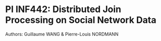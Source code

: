 PI INF442: Distributed Join Processing on Social Network Data
===

Authors: Guillaume WANG & Pierre-Louis NORDMANN



